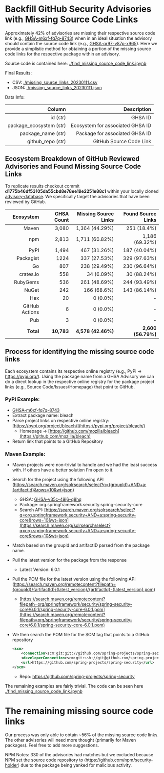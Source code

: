 # Backfill GitHub Security Advisories with Missing Source Code Links

Approximately 42% of advisories are missing their respective source code link (e.g., [GHSA-m6xf-fq7q-8743](https://github.com/advisories/GHSA-m6xf-fq7q-8743)) when in an ideal situation the advisory should contain the source code link (e.g., [GHSA-qr97-v87p-x965](https://github.com/advisories/GHSA-qr97-v87p-x965)). Here we provide a simplistic method for obtaining a portion of the missing source code links for the respective package within an advisory. 

Source code is contained here: [./find_missing_source_code_link.ipynb](https://github.com/tdunlap607/ghsa-source-code-link-backfill/blob/main/find_missing_source_code_link.ipynb)

Final Results: 

* CSV: [./missing_source_links_20230111.csv](https://github.com/tdunlap607/ghsa-source-code-link-backfill/blob/main/missing_source_links_20230111.csv)
* JSON: [./missing_source_links_20230111.json](https://github.com/tdunlap607/ghsa-source-code-link-backfill/blob/main/missing_source_links_20230111.json)

Data Info:


|              **Column** |                   **Description** |
|------------------------:|----------------------------------:|
|                id (str) |                           GHSA ID |
| package_ecosystem (str) | Ecosystem for associated  GHSA ID |
|      package_name (str) |    Package for associated GHSA ID |
|       github_repo (str) |           GitHub Source Code Link |

## Ecosystem Breakdown of GitHub Reviewed Advisories and Found Missing Source Code Links

To replicate results checkout commit **d1775b46df53105da55cbd8e78ee19e2251e88c1** within your locally cloned [advisory-database](https://github.com/github/advisory-database). We specifically target the advisories that have been reviewed by GitHub.

|  **Ecosystem** | **GHSA Count** | **Missing Source Links** | **Found Source Links** |
|---------------:|---------------:|-------------------------:|-----------------------:|
|          Maven |          3,080 |           1,364 (44.29%) |            251 (18.4%) |
|            npm |          2,813 |           1,711 (60.82%) |         1,186 (69.32%) |
|           PyPI |          1,494 |             467 (31.26%) |           187 (40.04%) |
|      Packagist |           1224 |             337 (27.53%) |           329 (97.63%) |
|             Go |            807 |             238 (29.49%) |           230 (96.64%) |
|      crates.io |            558 |               34 (6.09%) |            30 (88.24%) |
|       RubyGems |            536 |             261 (48.69%) |           244 (93.49%) |
|          NuGet |            242 |              166 (68.6%) |           143 (86.14%) |
|            Hex |             20 |                 0 (0.0%) |                      - |
| GitHub Actions |              6 |                 0 (0.0%) |                      - |
|            Pub |              3 |                 0 (0.0%) |                      - |
|      **Total** |     **10,783** |       **4,578 (42.46%)** |     **2,600 (56.79%)** |


## Process for identifying the missing source code links

Each ecosystem contains its respective online registry (e.g., PyPI -> https://pypi.org/). Using the package name from a GHSA Advisory we can do a direct lookup in the respective online registry for the package project links (e.g., Source Code/Issues/Homepage) that point to GitHub.

### PyPI Example:
* [GHSA-m6xf-fq7q-8743](https://github.com/advisories/GHSA-m6xf-fq7q-8743)
* Extract package name: bleach
* Parse project links on respective online registry: [https://pypi.org/project/bleach/](https://pypi.org/project/bleach/)
    * Homepage -> [https://github.com/mozilla/bleach](https://github.com/mozilla/bleach)
* Return link that points to a GitHub Repository


### Maven Example:
* Maven projects were non-trivial to handle and we had the least success with. If others have a better solution I'm open to it. 
* Search for the project using the following API (https://search.maven.org/solrsearch/select?q={groupId}+AND+a:{artifactId}&rows=10&wt=json)
    * GHSA: [GHSA-v35c-49j6-q8hq](https://github.com/advisories/GHSA-v35c-49j6-q8hq)
    * Package: org.springframework.security:spring-security-core
    * Search API: [https://search.maven.org/solrsearch/select?q=org.springframework.security+AND+a:spring-security-core&rows=10&wt=json](https://search.maven.org/solrsearch/select?q=org.springframework.security+AND+a:spring-security-core&rows=10&wt=json)
* Match based on the groupId and artifactID parsed from the package name.
* Pull the latest version for the package from the response
    * Latest Version: 6.0.1
* Pull the POM file for the latest version using the following API (https://search.maven.org/remotecontent?filepath={groupId}/{artifactId}/{latest_version}/{artifactId}-{latest_version}.pom)
    * [https://search.maven.org/remotecontent?filepath=org/springframework/security/spring-security-core/6.0.1/spring-security-core-6.0.1.pom](https://search.maven.org/remotecontent?filepath=org/springframework/security/spring-security-core/6.0.1/spring-security-core-6.0.1.pom)
* We then search the POM file for the SCM tag that points to a GitHub repository

    ```xml
    <scm>
        <connection>scm:git:git://github.com/spring-projects/spring-security.git</connection>
        <developerConnection>scm:git:ssh://git@github.com/spring-projects/spring-security.git</developerConnection>
        <url>https://github.com/spring-projects/spring-security</url>
    </scm>
    ```
    * Repo: https://github.com/spring-projects/spring-security


The remaining examples are fairly trivial. The code can be seen here [./find_missing_source_code_link.ipynb](https://github.com/tdunlap607/ghsa-source-code-link-backfill/blob/main/find_missing_source_code_link.ipynb)


# The remaining missing source code links

Our process was only able to obtain ~56% of the missing source code links. The other advisories will need more thought (primarily for Maven packages). Feel free to add more suggestions. 

NPM Notes: 330 of the advisories had matches but we excluded because NPM set the source code repository to (https://github.com/npm/security-holder) due to the package being yanked for malicious activity.